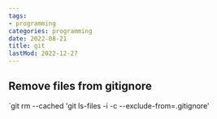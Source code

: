 ```yaml
---
tags:
- programming
categories: programming
date: 2022-08-21
title: git
lastMod: 2022-12-27
---
```

## Remove files from gitignore

`git rm --cached 'git ls-files -i -c --exclude-from=.gitignore'
